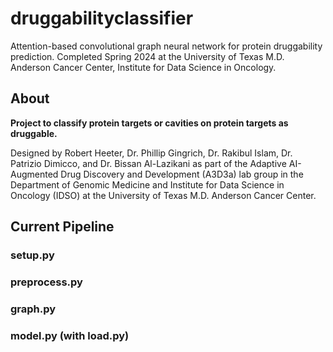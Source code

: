 # druggabilityclassifier
Attention-based convolutional graph neural network for protein druggability prediction. Completed Spring 2024 at the University of Texas M.D. Anderson Cancer Center, Institute for Data Science in Oncology.

## About
**Project to classify protein targets or cavities on protein targets as druggable.**

Designed by Robert Heeter, Dr. Phillip Gingrich, Dr. Rakibul Islam, Dr. Patrizio Dimicco, and Dr. Bissan Al-Lazikani as part of the Adaptive AI-Augmented Drug Discovery and Development (A3D3a) lab group in the Department of Genomic Medicine and Institute for Data Science in Oncology (IDSO) at the University of Texas M.D. Anderson Cancer Center.

## Current Pipeline
### setup.py
### preprocess.py
### graph.py
### model.py (with load.py)
